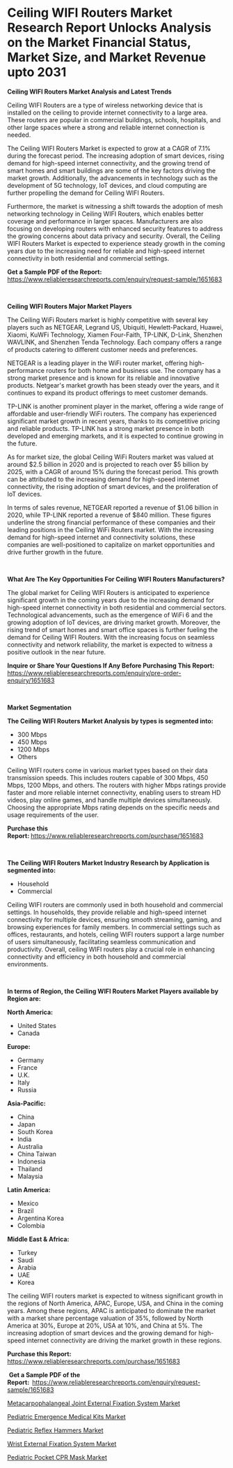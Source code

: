 <p><h1>Ceiling WIFI Routers Market Research Report Unlocks Analysis on the Market Financial Status, Market Size, and Market Revenue upto 2031</h1></p><p><strong>Ceiling WIFI Routers Market Analysis and Latest Trends</strong></p>
<p><p>Ceiling WIFI Routers are a type of wireless networking device that is installed on the ceiling to provide internet connectivity to a large area. These routers are popular in commercial buildings, schools, hospitals, and other large spaces where a strong and reliable internet connection is needed.</p><p>The Ceiling WIFI Routers Market is expected to grow at a CAGR of 7.1% during the forecast period. The increasing adoption of smart devices, rising demand for high-speed internet connectivity, and the growing trend of smart homes and smart buildings are some of the key factors driving the market growth. Additionally, the advancements in technology such as the development of 5G technology, IoT devices, and cloud computing are further propelling the demand for Ceiling WIFI Routers.</p><p>Furthermore, the market is witnessing a shift towards the adoption of mesh networking technology in Ceiling WIFI Routers, which enables better coverage and performance in larger spaces. Manufacturers are also focusing on developing routers with enhanced security features to address the growing concerns about data privacy and security. Overall, the Ceiling WIFI Routers Market is expected to experience steady growth in the coming years due to the increasing need for reliable and high-speed internet connectivity in both residential and commercial settings.</p></p>
<p><strong>Get a Sample PDF of the Report:&nbsp;</strong> <a href="https://www.reliableresearchreports.com/enquiry/request-sample/1651683">https://www.reliableresearchreports.com/enquiry/request-sample/1651683</a></p>
<p>&nbsp;</p>
<p><strong>Ceiling WIFI Routers Major Market Players</strong></p>
<p><p>The Ceiling WiFi Routers market is highly competitive with several key players such as NETGEAR, Legrand US, Ubiquiti, Hewlett-Packard, Huawei, Xiaomi, KuWFi Technology, Xiamen Four-Faith, TP-LINK, D-Link, Shenzhen WAVLINK, and Shenzhen Tenda Technology. Each company offers a range of products catering to different customer needs and preferences.</p><p>NETGEAR is a leading player in the WiFi router market, offering high-performance routers for both home and business use. The company has a strong market presence and is known for its reliable and innovative products. Netgear's market growth has been steady over the years, and it continues to expand its product offerings to meet customer demands.</p><p>TP-LINK is another prominent player in the market, offering a wide range of affordable and user-friendly WiFi routers. The company has experienced significant market growth in recent years, thanks to its competitive pricing and reliable products. TP-LINK has a strong market presence in both developed and emerging markets, and it is expected to continue growing in the future.</p><p>As for market size, the global Ceiling WiFi Routers market was valued at around $2.5 billion in 2020 and is projected to reach over $5 billion by 2025, with a CAGR of around 15% during the forecast period. This growth can be attributed to the increasing demand for high-speed internet connectivity, the rising adoption of smart devices, and the proliferation of IoT devices.</p><p>In terms of sales revenue, NETGEAR reported a revenue of $1.06 billion in 2020, while TP-LINK reported a revenue of $840 million. These figures underline the strong financial performance of these companies and their leading positions in the Ceiling WiFi Routers market. With the increasing demand for high-speed internet and connectivity solutions, these companies are well-positioned to capitalize on market opportunities and drive further growth in the future.</p></p>
<p>&nbsp;</p>
<p><strong>What Are The Key Opportunities For Ceiling WIFI Routers Manufacturers?</strong></p>
<p><p>The global market for Ceiling WIFI Routers is anticipated to experience significant growth in the coming years due to the increasing demand for high-speed internet connectivity in both residential and commercial sectors. Technological advancements, such as the emergence of WiFi 6 and the growing adoption of IoT devices, are driving market growth. Moreover, the rising trend of smart homes and smart office spaces is further fueling the demand for Ceiling WIFI Routers. With the increasing focus on seamless connectivity and network reliability, the market is expected to witness a positive outlook in the near future.</p></p>
<p><strong>Inquire or Share Your Questions If Any Before Purchasing This Report:</strong> <a href="https://www.reliableresearchreports.com/enquiry/pre-order-enquiry/1651683">https://www.reliableresearchreports.com/enquiry/pre-order-enquiry/1651683</a></p>
<p>&nbsp;</p>
<p><strong>Market Segmentation</strong></p>
<p><strong>The Ceiling WIFI Routers Market Analysis by types is segmented into:</strong></p>
<p><ul><li>300 Mbps</li><li>450 Mbps</li><li>1200 Mbps</li><li>Others</li></ul></p>
<p><p>Ceiling WIFI routers come in various market types based on their data transmission speeds. This includes routers capable of 300 Mbps, 450 Mbps, 1200 Mbps, and others. The routers with higher Mbps ratings provide faster and more reliable internet connectivity, enabling users to stream HD videos, play online games, and handle multiple devices simultaneously. Choosing the appropriate Mbps rating depends on the specific needs and usage requirements of the user.</p></p>
<p><strong>Purchase this Report:&nbsp;</strong><a href="https://www.reliableresearchreports.com/purchase/1651683">https://www.reliableresearchreports.com/purchase/1651683</a></p>
<p>&nbsp;</p>
<p><strong>The Ceiling WIFI Routers Market Industry Research by Application is segmented into:</strong></p>
<p><ul><li>Household</li><li>Commercial</li></ul></p>
<p><p>Ceiling WIFI routers are commonly used in both household and commercial settings. In households, they provide reliable and high-speed internet connectivity for multiple devices, ensuring smooth streaming, gaming, and browsing experiences for family members. In commercial settings such as offices, restaurants, and hotels, ceiling WIFI routers support a large number of users simultaneously, facilitating seamless communication and productivity. Overall, ceiling WIFI routers play a crucial role in enhancing connectivity and efficiency in both household and commercial environments.</p></p>
<p>&nbsp;</p>
<p><strong>In terms of Region, the Ceiling WIFI Routers Market Players available by Region are:</strong></p>
<p>
    <p> <strong> North America: </strong>
        <ul>
            <li>United States</li>
            <li>Canada</li>
        </ul>
        </p> 
    <p> <strong> Europe: </strong>
        <ul>
            <li>Germany</li>
            <li>France</li>
            <li>U.K.</li>
            <li>Italy</li>
            <li>Russia</li>
        </ul>
        </p> 
    <p> <strong> Asia-Pacific: </strong>
        <ul>
            <li>China</li>
            <li>Japan</li>
            <li>South Korea</li>
            <li>India</li>
            <li>Australia</li>
            <li>China Taiwan</li>
            <li>Indonesia</li>
            <li>Thailand</li>
            <li>Malaysia</li>
        </ul>
        </p> 
    <p> <strong> Latin America: </strong>
        <ul>
            <li>Mexico</li>
            <li>Brazil</li>
            <li>Argentina Korea</li>
            <li>Colombia</li>
        </ul>
        </p> 
    <p> <strong> Middle East & Africa: </strong>
        <ul>
            <li>Turkey</li>
            <li>Saudi</li>
            <li>Arabia</li>
            <li>UAE</li>
            <li>Korea</li>
        </ul>
    </p>
    </p>
<p><p>The ceiling WIFI routers market is expected to witness significant growth in the regions of North America, APAC, Europe, USA, and China in the coming years. Among these regions, APAC is anticipated to dominate the market with a market share percentage valuation of 35%, followed by North America at 30%, Europe at 20%, USA at 10%, and China at 5%. The increasing adoption of smart devices and the growing demand for high-speed internet connectivity are driving the market growth in these regions.</p></p>
<p><strong>Purchase this Report: </strong><a href="https://www.reliableresearchreports.com/purchase/1651683">https://www.reliableresearchreports.com/purchase/1651683</a></p>
<p>&nbsp;<strong>Get a Sample PDF of the Report:&nbsp;&nbsp;</strong><a href="https://www.reliableresearchreports.com/enquiry/request-sample/1651683">https://www.reliableresearchreports.com/enquiry/request-sample/1651683</a></p>
<p><strong></strong></p>
<p><p><a href="https://medium.com/@thelmapurdy1930/metacarpophalangeal-joint-external-fixation-system-market-analysis-its-cagr-market-segmentation-6c9c5c491a2f">Metacarpophalangeal Joint External Fixation System Market</a></p><p><a href="https://medium.com/@thelmapurdy1930/pediatric-emergence-medical-kits-market-size-and-market-trends-complete-industry-overview-2024-to-a1af52e9cedf">Pediatric Emergence Medical Kits Market</a></p><p><a href="https://medium.com/@thelmapurdy1930/pediatric-reflex-hammers-market-size-reveals-the-best-marketing-channels-in-global-industry-9be820f9fd9c">Pediatric Reflex Hammers Market</a></p><p><a href="https://medium.com/@thelmapurdy1930/wrist-external-fixation-system-market-size-reveals-the-best-marketing-channels-in-global-industry-ef72206ded6e">Wrist External Fixation System Market</a></p><p><a href="https://medium.com/@thelmapurdy1930/analyzing-pediatric-pocket-cpr-mask-market-global-industry-perspective-and-forecast-2024-to-2031-5ed7aa2d67b0">Pediatric Pocket CPR Mask Market</a></p></p>